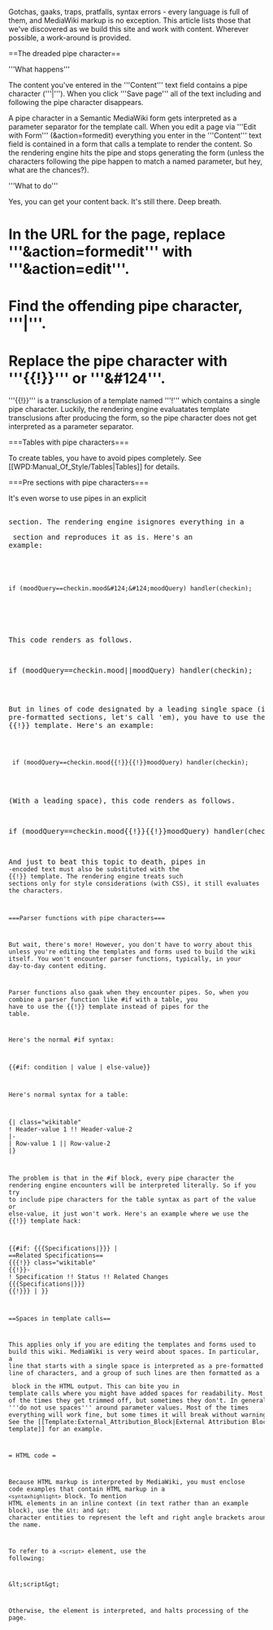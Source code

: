 Gotchas, gaaks, traps, pratfalls, syntax errors - every language is full of them, and MediaWiki markup is no exception. This article lists those that we've discovered as we build this site and work with content. Wherever possible, a work-around is provided.

==The dreaded pipe character==

'''What happens'''

The content you've entered in the '''Content''' text field contains a pipe character ('''<nowiki>|</nowiki>'''). When you click '''Save page''' all of the text including and following the pipe character disappears.

A pipe character in a Semantic MediaWiki form gets interpreted as a parameter separator for the template call. When you edit a page via '''Edit with Form''' (&action=formedit) everything you enter in the '''Content''' text field is contained in a form that calls a template to render the content. So the rendering engine hits the pipe and stops generating the form (unless the characters following the pipe happen to match a named parameter, but hey, what are the chances?). 

'''What to do'''

Yes, you can get your content back. It's still there. Deep breath.
# In the URL for the page, replace '''&action=formedit''' with '''&action=edit'''.
# Find the offending pipe character, '''<nowiki>|</nowiki>'''.
# Replace the pipe character with '''<nowiki>{{!}}</nowiki>''' or '''&amp;#124'''.

'''<nowiki>{{!}}</nowiki>''' is a transclusion of a template named '''<nowiki>!</nowiki>''' which contains a single pipe character. Luckily, the rendering engine evaluatates template transclusions after producing the form, so the pipe character does not get interpreted as a parameter separator.

===Tables with pipe characters===

To create tables, you have to avoid pipes completely. See [[WPD:Manual_Of_Style/Tables|Tables]] for details. 

===Pre sections with pipe characters===

It's even worse to use pipes in an explicit <nowiki><pre></nowiki> section. The rendering engine isignores everything in a <nowiki><pre></nowiki> section and reproduces it as is. Here's an example:

<code>
<nowiki>
<pre>if (moodQuery==checkin.mood&amp;#124;&amp;#124;moodQuery) handler(checkin);</pre>
</nowiki>
</code>

This code renders as follows.

<pre>
if (moodQuery==checkin.mood&#124;&#124;moodQuery) handler(checkin);
</pre>

But in lines of code designated by a leading single space (implicit pre-formatted sections, let's call 'em), you have to use the <nowiki>{{!}}</nowiki> template. Here's an example:

<code>
&nbsp;<nowiki>
 if (moodQuery==checkin.mood{{!}}{{!}}moodQuery) handler(checkin);
</nowiki>
</code>

(With a leading space), this code renders as follows.

 if (moodQuery==checkin.mood{{!}}{{!}}moodQuery) handler(checkin);

And just to beat this topic to death, pipes in <nowiki><code></nowiki>-encoded text must also be substituted with the <nowiki>{{!}}</nowiki> template. The rendering engine treats such sections only for style considerations (with CSS), it still evaluates the characters.

===Parser functions with pipe characters===

But wait, there's more! However, you don't have to worry about this unless you're editing the templates and forms used to build the wiki itself. You won't encounter parser functions, typically, in your day-to-day content editing.

Parser functions also gaak when they encounter pipes. So, when you combine a parser function like <nowiki>#if</nowiki> with a table, you have to use the <nowiki>{{!}}</nowiki> template instead of pipes for the table.

Here's the normal #if syntax:

<syntaxhighlight>
{{#if: condition | value | else-value}}
</syntaxhighlight>

Here's normal syntax for a table: 

<syntaxhighlight>
{| class="wikitable"
! Header-value 1 !! Header-value-2
|-
| Row-value 1 || Row-value-2
|}
</syntaxhighlight>

The problem is that in the #if block, every pipe character the rendering engine encounters will be interpreted literally. So if you try to include pipe characters for the table syntax as part of the value or else-value, it just won't work. Here's an example where we use the <nowiki>{{!}}</nowiki> template hack:

<syntaxhighlight>
{{#if: {{{Specifications|}}} | 
==Related Specifications==
{{{!}} class="wikitable"
{{!}}-
! Specification !! Status !! Related Changes
{{{Specifications|}}}
{{!}}} | }}
</syntaxhighlight>

==Spaces in template calls==

This applies only if you are editing the templates and forms used to build this wiki. MediaWiki is very weird about spaces. In particular, a line that starts with a single space is interpreted as a pre-formatted line of characters, and a group of such lines are then formatted as a <nowiki><pre></nowiki> block in the HTML output. This can bite you in template calls where you might have added spaces for readability. Most of the times they get trimmed off, but sometimes they don't. In general '''do not use spaces''' around parameter values. Most of the times everything will work fine, but some times it will break without warning. See the [[Template:External_Attribution_Block|External Attribution Block template]] for an example.

= HTML code =

Because HTML markup is interpreted by MediaWiki, you must enclose code examples that contain HTML markup in a <code><nowiki>&lt;syntaxhighlight&gt;</nowiki></code> block. To mention HTML elements in an inline context (in text rather than an example block), use the <code>&amp;lt;</code> and <code>&amp;gt;</code> character entities to represent the left and right angle brackets around the name. 

To refer to a <code>&lt;script&gt;</code> element, use the following:

 &amp;lt;script&amp;gt;

Otherwise, the element is interpreted, and halts processing of the page.